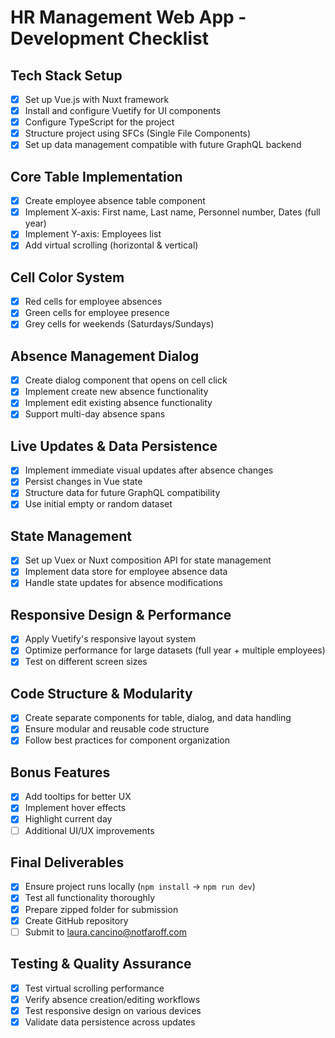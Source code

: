 # HR Management Web App - Development Checklist

## Tech Stack Setup
- [x] Set up Vue.js with Nuxt framework
- [x] Install and configure Vuetify for UI components
- [x] Configure TypeScript for the project
- [x] Structure project using SFCs (Single File Components)
- [x] Set up data management compatible with future GraphQL backend

## Core Table Implementation
- [x] Create employee absence table component
- [x] Implement X-axis: First name, Last name, Personnel number, Dates (full year)
- [x] Implement Y-axis: Employees list
- [x] Add virtual scrolling (horizontal & vertical)

## Cell Color System
- [x] Red cells for employee absences
- [x] Green cells for employee presence
- [x] Grey cells for weekends (Saturdays/Sundays)

## Absence Management Dialog
- [x] Create dialog component that opens on cell click
- [x] Implement create new absence functionality
- [x] Implement edit existing absence functionality
- [x] Support multi-day absence spans

## Live Updates & Data Persistence
- [x] Implement immediate visual updates after absence changes
- [x] Persist changes in Vue state
- [x] Structure data for future GraphQL compatibility
- [x] Use initial empty or random dataset

## State Management
- [x] Set up Vuex or Nuxt composition API for state management
- [x] Implement data store for employee absence data
- [x] Handle state updates for absence modifications

## Responsive Design & Performance
- [x] Apply Vuetify's responsive layout system
- [x] Optimize performance for large datasets (full year + multiple employees)
- [x] Test on different screen sizes

## Code Structure & Modularity
- [x] Create separate components for table, dialog, and data handling
- [x] Ensure modular and reusable code structure
- [x] Follow best practices for component organization

## Bonus Features
- [x] Add tooltips for better UX
- [x] Implement hover effects
- [x] Highlight current day
- [ ] Additional UI/UX improvements

## Final Deliverables
- [x] Ensure project runs locally (`npm install` → `npm run dev`)
- [x] Test all functionality thoroughly
- [x] Prepare zipped folder for submission
- [x] Create GitHub repository
- [ ] Submit to laura.cancino@notfaroff.com

## Testing & Quality Assurance
- [x] Test virtual scrolling performance
- [x] Verify absence creation/editing workflows
- [x] Test responsive design on various devices
- [x] Validate data persistence across updates
